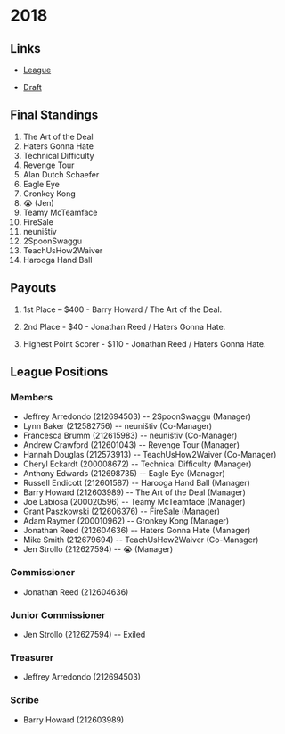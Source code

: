 # 2018

## Links

* [League](https://football.fantasysports.yahoo.com/f1/117259)

* [Draft](https://football.fantasysports.yahoo.com/f1/117259/draft)

## Final Standings

1. The Art of the Deal
2. Haters Gonna Hate
3. Technical Difficulty
4. Revenge Tour
5. Alan Dutch Schaefer
6. Eagle Eye
7. Gronkey Kong
8. 😭 (Jen)
9. Teamy McTeamface
10. FireSale
11. neuništiv
12. 2SpoonSwaggu
13. TeachUsHow2Waiver
14. Harooga Hand Ball

## Payouts

1. 1st Place – $400 - Barry Howard / The Art of the Deal.

2. 2nd Place - $40 - Jonathan Reed / Haters Gonna Hate.

3. Highest Point Scorer - $110 - Jonathan Reed / Haters Gonna Hate.

## League Positions

### Members

* Jeffrey Arredondo (212694503) -- 2SpoonSwaggu (Manager)
* Lynn Baker (212582756) -- neuništiv (Co-Manager)
* Francesca Brumm (212615983) -- neuništiv (Co-Manager)
* Andrew Crawford (212601043) -- Revenge Tour (Manager)
* Hannah Douglas (212573913) -- TeachUsHow2Waiver (Co-Manager)
* Cheryl Eckardt (200008672) -- Technical Difficulty (Manager)
* Anthony Edwards (212698735) -- Eagle Eye (Manager)
* Russell Endicott (212601587) -- Harooga Hand Ball (Manager)
* Barry Howard (212603989) -- The Art of the Deal (Manager)
* Joe Labiosa (200020596) -- Teamy McTeamface (Manager)
* Grant Paszkowski (212606376) -- FireSale (Manager)
* Adam Raymer (200010962) -- Gronkey Kong (Manager)
* Jonathan Reed (212604636) -- Haters Gonna Hate (Manager)
* Mike Smith (212679694) -- TeachUsHow2Waiver (Co-Manager)
* Jen Strollo (212627594) -- 😭 (Manager)

### Commissioner

* Jonathan Reed (212604636)

### Junior Commissioner

* Jen Strollo (212627594) -- Exiled

### Treasurer

* Jeffrey Arredondo (212694503)

### Scribe

* Barry Howard (212603989)
